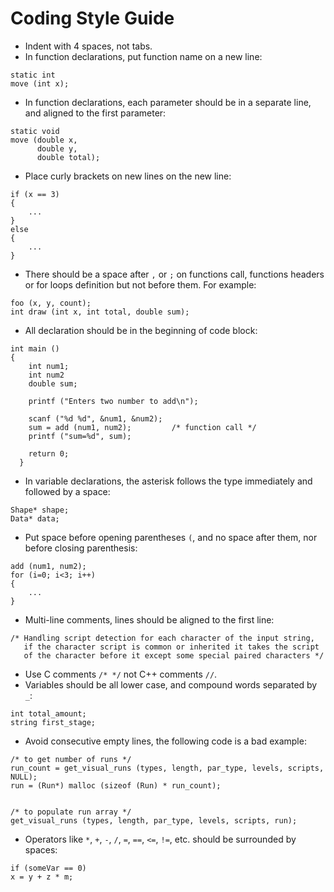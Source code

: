 Coding Style Guide
==================

* Indent with 4 spaces, not tabs.
* In function declarations, put function name on a new line:
````
static int
move (int x);
````
* In function declarations, each parameter should be in a separate line, and aligned to the first parameter:
````
static void
move (double x,
      double y,
      double total);
````
* Place curly brackets on new lines on the new line:
````
if (x == 3)
{
    ...
}
else
{
    ...
}
````
* There should be a space after `,` or `;` on functions call, functions headers or for loops definition but not before them. For example:
````
foo (x, y, count);
int draw (int x, int total, double sum);
````
* All declaration should be in the beginning of code block:
````
int main ()
{
    int num1;
    int num2
    double sum;

    printf ("Enters two number to add\n");

    scanf ("%d %d", &num1, &num2);
    sum = add (num1, num2);         /* function call */
    printf ("sum=%d", sum);

    return 0;
  }
````
* In variable declarations, the asterisk follows the type immediately and followed by a space:
````
Shape* shape;
Data* data;
````
* Put space before opening parentheses `(`, and no space after them, nor before closing parenthesis:
````
add (num1, num2);
for (i=0; i<3; i++)
{
    ...
}
````
* Multi-line comments, lines should be aligned to the first line:
````
/* Handling script detection for each character of the input string,
   if the character script is common or inherited it takes the script
   of the character before it except some special paired characters */
````
* Use C comments `/* */` not C++ comments `//`.
* Variables should be all lower case, and compound words separated by `_`:
````
int total_amount;
string first_stage;
````
* Avoid consecutive empty lines, the following code is a bad example:
````
/* to get number of runs */
run_count = get_visual_runs (types, length, par_type, levels, scripts, NULL);
run = (Run*) malloc (sizeof (Run) * run_count);


/* to populate run array */
get_visual_runs (types, length, par_type, levels, scripts, run);
````
* Operators like `*`, `+`, `-`, `/`, `=`, `==`, `<=`, `!=`, etc. should be surrounded by spaces:
````
if (someVar == 0)
x = y + z * m;
````
